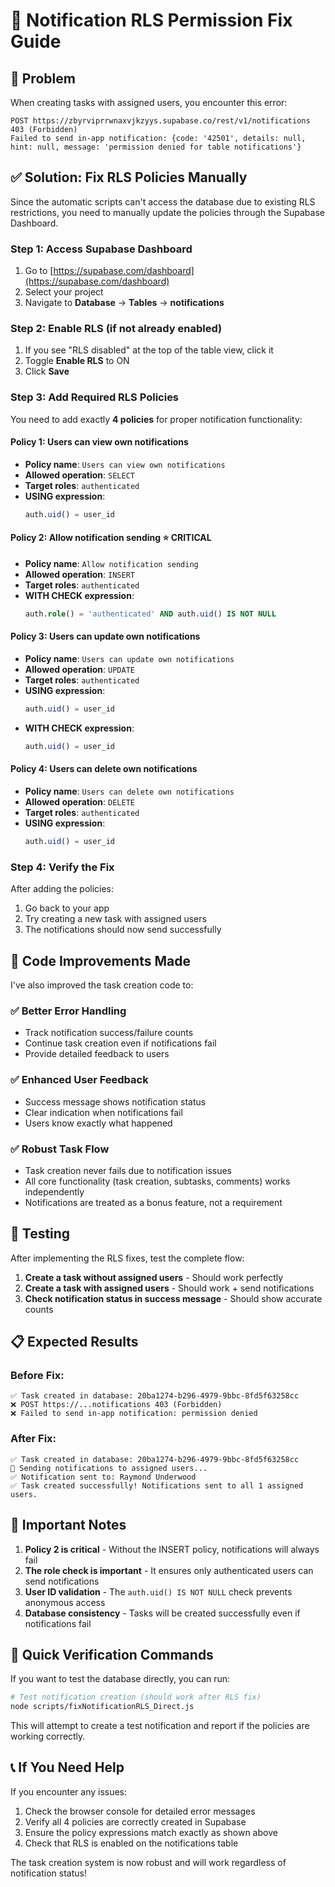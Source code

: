 # 🔔 Notification RLS Permission Fix Guide

## 🚨 Problem
When creating tasks with assigned users, you encounter this error:
```
POST https://zbyrviprrwnaxvjkzyys.supabase.co/rest/v1/notifications 403 (Forbidden)
Failed to send in-app notification: {code: '42501', details: null, hint: null, message: 'permission denied for table notifications'}
```

## ✅ Solution: Fix RLS Policies Manually

Since the automatic scripts can't access the database due to existing RLS restrictions, you need to manually update the policies through the Supabase Dashboard.

### Step 1: Access Supabase Dashboard
1. Go to [https://supabase.com/dashboard](https://supabase.com/dashboard)
2. Select your project
3. Navigate to **Database** → **Tables** → **notifications**

### Step 2: Enable RLS (if not already enabled)
1. If you see "RLS disabled" at the top of the table view, click it
2. Toggle **Enable RLS** to ON
3. Click **Save**

### Step 3: Add Required RLS Policies

You need to add exactly **4 policies** for proper notification functionality:

#### Policy 1: Users can view own notifications
- **Policy name**: `Users can view own notifications`
- **Allowed operation**: `SELECT`
- **Target roles**: `authenticated`
- **USING expression**: 
  ```sql
  auth.uid() = user_id
  ```

#### Policy 2: Allow notification sending ⭐ **CRITICAL**
- **Policy name**: `Allow notification sending`
- **Allowed operation**: `INSERT`
- **Target roles**: `authenticated`
- **WITH CHECK expression**: 
  ```sql
  auth.role() = 'authenticated' AND auth.uid() IS NOT NULL
  ```

#### Policy 3: Users can update own notifications
- **Policy name**: `Users can update own notifications`
- **Allowed operation**: `UPDATE`
- **Target roles**: `authenticated`
- **USING expression**: 
  ```sql
  auth.uid() = user_id
  ```
- **WITH CHECK expression**: 
  ```sql
  auth.uid() = user_id
  ```

#### Policy 4: Users can delete own notifications
- **Policy name**: `Users can delete own notifications`
- **Allowed operation**: `DELETE`
- **Target roles**: `authenticated`
- **USING expression**: 
  ```sql
  auth.uid() = user_id
  ```

### Step 4: Verify the Fix

After adding the policies:
1. Go back to your app
2. Try creating a new task with assigned users
3. The notifications should now send successfully

## 🔧 Code Improvements Made

I've also improved the task creation code to:

### ✅ Better Error Handling
- Track notification success/failure counts
- Continue task creation even if notifications fail
- Provide detailed feedback to users

### ✅ Enhanced User Feedback
- Success message shows notification status
- Clear indication when notifications fail
- Users know exactly what happened

### ✅ Robust Task Flow
- Task creation never fails due to notification issues
- All core functionality (task creation, subtasks, comments) works independently
- Notifications are treated as a bonus feature, not a requirement

## 🧪 Testing

After implementing the RLS fixes, test the complete flow:

1. **Create a task without assigned users** - Should work perfectly
2. **Create a task with assigned users** - Should work + send notifications
3. **Check notification status in success message** - Should show accurate counts

## 📋 Expected Results

### Before Fix:
```
✅ Task created in database: 20ba1274-b296-4979-9bbc-8fd5f63258cc
❌ POST https://...notifications 403 (Forbidden)
❌ Failed to send in-app notification: permission denied
```

### After Fix:
```
✅ Task created in database: 20ba1274-b296-4979-9bbc-8fd5f63258cc
📧 Sending notifications to assigned users...
✅ Notification sent to: Raymond Underwood
✅ Task created successfully! Notifications sent to all 1 assigned users.
```

## 🚨 Important Notes

1. **Policy 2 is critical** - Without the INSERT policy, notifications will always fail
2. **The role check is important** - It ensures only authenticated users can send notifications
3. **User ID validation** - The `auth.uid() IS NOT NULL` check prevents anonymous access
4. **Database consistency** - Tasks will be created successfully even if notifications fail

## 🔄 Quick Verification Commands

If you want to test the database directly, you can run:

```bash
# Test notification creation (should work after RLS fix)
node scripts/fixNotificationRLS_Direct.js
```

This will attempt to create a test notification and report if the policies are working correctly.

## 📞 If You Need Help

If you encounter any issues:
1. Check the browser console for detailed error messages
2. Verify all 4 policies are correctly created in Supabase
3. Ensure the policy expressions match exactly as shown above
4. Check that RLS is enabled on the notifications table

The task creation system is now robust and will work regardless of notification status! 